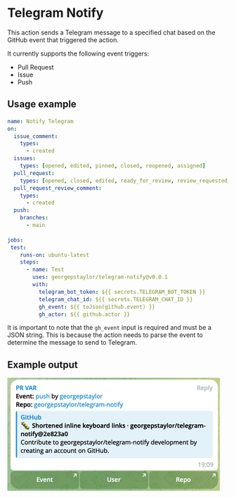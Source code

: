 # Telegram Notify

This action sends a Telegram message to a specified chat based on the
GitHub event that triggered the action.

It currently supports the following event triggers:
* Pull Request
* Issue
* Push

## Usage example

```yaml
name: Notify Telegram
on:
  issue_comment:
    types:
      - created
  issues:
    types: [opened, edited, pinned, closed, reopened, assigned]
  pull_request:
    types: [opened, closed, edited, ready_for_review, review_requested, reopened]
  pull_request_review_comment:
    types:
      - created
  push:
    branches:
      - main

jobs:
 test:
    runs-on: ubuntu-latest
    steps:
      - name: Test
        uses: georgepstaylor/telegram-notify@v0.0.1
        with:
          telegram_bot_token: ${{ secrets.TELEGRAM_BOT_TOKEN }}
          telegram_chat_id: ${{ secrets.TELEGRAM_CHAT_ID }}
          gh_event: ${{ toJson(github.event) }}
          gh_actor: ${{ github.actor }}
```

It is important to note that the `gh_event` input is required and must be a JSON string. 
This is because the action needs to parse the event to determine the message to send to Telegram.

## Example output
![img.png](img.png)
